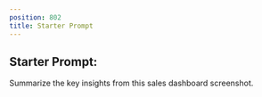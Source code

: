 ```yaml
---
position: 802
title: Starter Prompt
---
```


## Starter Prompt:

Summarize the key insights from this sales dashboard screenshot.